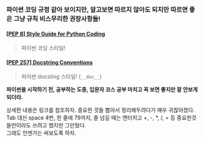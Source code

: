 ### 파이썬 코딩 규정 같아 보이지만, 알고보면 따르지 않아도 되지만 따르면 좋은 그냥 규칙 비스무리한 권장사항들!
#### [[PEP 8] Style Guide for Python Coding](https://www.python.org/dev/peps/pep-0008/)
> 파이썬 코딩 스타일!
#### [[PEP 257] Docstring Conventions](https://www.python.org/dev/peps/pep-0257/)
> 파이썬 docsting 스타일! (`__doc__`)

**파이썬을 시작하기 전, 공부하는 도중, 입문자 코스 공부 마치고 꼭 보면 좋지만 잘 안보게 되더라.**

상세한 내용은 링크를 참조하자. 중요한 것들 뽑아서 정리해두려다가 매우 귀찮아졌다.  
Tab 대신 space 4번, 한 줄에 79까지, 줄 넘길 때는 엔터치고 +, -, *, /, = 등 중요한것들만이라도 쓰려고 했지만 그만뒀다.  
그래도 언젠가는 써보도록 하자.
